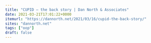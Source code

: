```yaml
---
title: "CUPID – the back story | Dan North & Associates"
date: 2021-03-21T17:01:22+0000
itemurl: "https://dannorth.net/2021/03/16/cupid-the-back-story/"
sites: "dannorth.net"
tags: ["oop"]
draft: false
---
```

